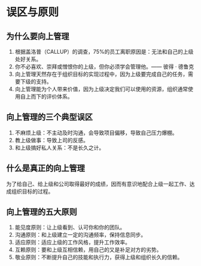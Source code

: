 # 误区与原则
## 为什么要向上管理
1. 根据盖洛普（CALLUP）的调查，75%的员工离职原因是：无法和自己的上级处好关系。
2. 你不必喜欢、崇拜或憎恨你的上级，但你必须学会管理他。—— 彼得 · 德鲁克
3. 向上管理天然存在于组织目标的实现过程中，因为上级要完成自己的任务，需要下级的支持。
4. 向上管理能为个人带来价值，因为上级决定我们可以使用的资源，组织通常使用自上而下的评价体系。
## 向上管理的三个典型误区
1. 不麻烦上级：不主动及时沟通，会导致项目偏移，导致自己压力爆棚。
2. 教上级做事：导致上司的反感。
3. 和上级搞好私人关系：不是长久之计。
## 什么是真正的向上管理
为了给自己、给上级和公司取得最好的成绩，因而有意识地配合上级一起工作、达成组织目标的过程。
## 向上管理的五大原则
1. 能见度原则：让上级看到、认可你和你的团队。
2. 沟通原则：和上级建立一定的沟通频率，保持信息同步。
3. 适应原则：适应上级的工作风格，提升工作效率。
4. 互赖原则：要和上级互相信赖，用自己的又是补足对方的劣势。
5. 敬业原则：不断提升自己的技能和执行力，获得上级和组织长久的信赖。
